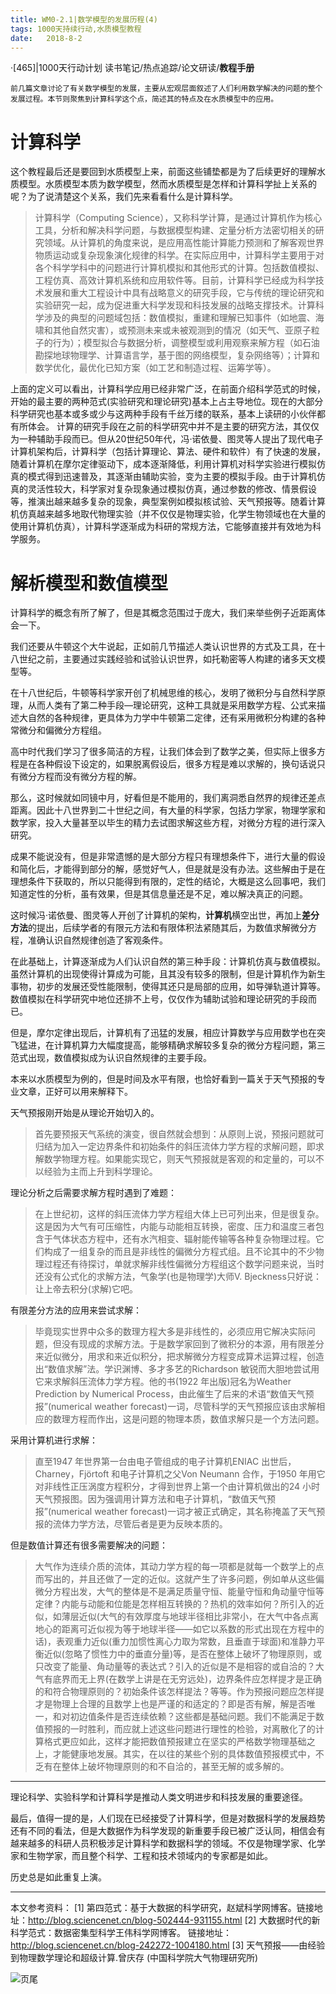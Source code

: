 ```yaml
---
title: WM0-2.1|数学模型的发展历程(4)
tags: 1000天持续行动,水质模型教程
date:   2018-8-2
---
```


·[465]|1000天行动计划
读书笔记/热点追踪/论文研读/**教程手册**

	前几篇文章讨论了有关数学模型的发展，主要从宏观层面叙述了人们利用数学解决的问题的整个发展过程。本节则聚焦到计算科学这个点，简述其的特点及在水质模型中的应用。
# 计算科学
这个教程最后还是要回到水质模型上来，前面这些铺垫都是为了后续更好的理解水质模型。水质模型本质为数学模型，然而水质模型是怎样和计算科学扯上关系的呢？为了说清楚这个关系，我们先来看看什么是计算科学。

>计算科学（Computing Science），又称科学计算，是通过计算机作为核心工具，分析和解决科学问题，与数据模型构建、定量分析方法密切相关的研究领域。从计算机的角度来说，是应用高性能计算能力预测和了解客观世界物质运动或复杂现象演化规律的科学。在实际应用中，计算科学主要用于对各个科学学科中的问题进行计算机模拟和其他形式的计算。包括数值模拟、工程仿真、高效计算机系统和应用软件等。目前，计算科学已经成为科学技术发展和重大工程设计中具有战略意义的研究手段，它与传统的理论研究和实验研究一起，成为促进重大科学发现和科技发展的战略支撑技术。计算科学涉及的典型的问题域包括：数值模拟，重建和理解已知事件（如地震、海啸和其他自然灾害），或预测未来或未被观测到的情况（如天气、亚原子粒子的行为）；模型拟合与数据分析，调整模型或利用观察来解方程（如石油勘探地球物理学、计算语言学，基于图的网络模型，复杂网络等）；计算和数学优化，最优化已知方案（如工艺和制造过程、运筹学等）。

上面的定义可以看出，计算科学应用已经非常广泛，在前面介绍科学范式的时候，开始的最主要的两种范式(实验研究和理论研究)基本上占主导地位。现在的大部分科学研究也基本或多或少与这两种手段有千丝万缕的联系，基本上读研的小伙伴都有所体会。
计算的研究手段在之前的科学研究中并不是主要的研究方法，其仅仅为一种辅助手段而已。但从20世纪50年代，冯·诺依曼、图灵等人提出了现代电子计算机架构后，计算科学（包括计算理论、算法、硬件和软件）有了快速的发展，随着计算机在摩尔定律驱动下，成本逐渐降低，利用计算机对科学实验进行模拟仿真的模式得到迅速普及，其逐渐由辅助实验，变为主要的模拟手段。由于计算机仿真的灵活性较大，科学家对复杂现象通过模拟仿真，通过参数的修改、情景假设等，推演出越来越多复杂的现象，典型案例如模拟核试验、天气预报等。随着计算机仿真越来越多地取代物理实验（并不仅仅是物理实验，化学生物领域也在大量的使用计算机仿真），计算科学逐渐成为科研的常规方法，它能够直接并有效地为科学服务。

# 解析模型和数值模型
计算科学的概念有所了解了，但是其概念范围过于庞大，我们来举些例子近距离体会一下。

我们还要从牛顿这个大牛说起，正如前几节描述人类认识世界的方式及工具，在十八世纪之前，主要通过实践经验和试验认识世界，如托勒密等人构建的诸多天文模型等。

在十八世纪后，牛顿等科学家开创了机械思维的核心，发明了微积分与自然科学原理，从而人类有了第二种手段—理论研究，这种工具就是采用数学方程、公式来描述大自然的各种规律，更具体为力学中牛顿第二定律，还有采用微积分构建的各种常微分和偏微分方程组。

高中时代我们学习了很多简洁的方程，让我们体会到了数学之美，但实际上很多方程是在各种假设下设定的，如果脱离假设后，很多方程是难以求解的，换句话说只有微分方程而没有微分方程的解。

那么，这时候就如同镜中月，好看但是不能用的，我们离洞悉自然界的规律还差点距离。因此十八世界到二十世纪之间，有大量的科学家，包括力学家，物理学家和数学家，投入大量甚至以毕生的精力去试图求解这些方程，对微分方程的进行深入研究。

成果不能说没有，但是非常遗憾的是大部分方程只有理想条件下，进行大量的假设和简化后，才能得到部分的解，感觉好气人，但是就是没有办法。这些解由于是在理想条件下获取的，所以只能得到有限的，定性的结论，大概是这么回事吧，我们知道定性的分析，虽有效果，但是其信息量还是不足，难以解决真正的问题。

这时候冯·诺依曼、图灵等人开创了计算机的架构，**计算机**横空出世，再加上**差分方法**的提出，后续学者的有限元方法和有限体积法紧随其后，为数值求解微分方程，准确认识自然规律创造了客观条件。

在此基础上，计算逐渐成为人们认识自然的第三种手段：计算机仿真与数值模拟。虽然计算机的出现使得计算成为可能，且其没有较多的限制，但是计算机作为新生事物，初步的发展还受性能限制，使得其还只是局部的应用，如导弹轨道计算等。数值模拟在科学研究中地位还排不上号，仅仅作为辅助试验和理论研究的手段而已。

但是，摩尔定律出现后，计算机有了迅猛的发展，相应计算数学与应用数学也在突飞猛进，在计算机算力大幅度提高，能够精确求解较多复杂的微分方程问题，第三范式出现，数值模拟成为认识自然规律的主要手段。

本来以水质模型为例的，但是时间及水平有限，也恰好看到一篇关于天气预报的专业文章，正好可以用来解释下。

天气预报刚开始是从理论开始切入的。
> 首先要预报天气系统的演变，很自然就会想到：从原则上说，预报问题就可归结为加入一定边界条件和初始条件的斜压流体力学方程的求解问题，即求解数学物理方程。如果能实现它，则天气预报就是客观的和定量的，可以不以经验为主而上升到科学理论。

理论分析之后需要求解方程时遇到了难题：
> 在上世纪初，这样的斜压流体力学方程组大体上已可列出来，但是很复杂。这是因为大气有可压缩性，内能与动能相互转换，密度、压力和温度三者包含于气体状态方程中，还有水汽相变、辐射能传输等各种复杂物理过程。它们构成了一组复杂的而且是非线性的偏微分方程式组。且不论其中的不少物理过程还有待探讨，单就求解非线性偏微分方程组这个数学问题来说，当时还没有公式化的求解方法，气象学(也是物理学)大师V. Bjeckness只好说：让上帝去积分(求解)它吧。

有限差分方法的应用来尝试求解：
> 毕竟现实世界中众多的数理方程大多是非线性的，必须应用它解决实际问题，但没有现成的求解方法。于是数学家回到了微积分的本源，用有限差分来近似微分，用求和来近似积分，把求解微分方程变成算术运算过程，创造出“数值求解”法。学识渊博、多才多艺的Richardson 敏锐而大胆地尝试用它来求解斜压流体力学方程。他的书(1922 年出版)冠名为Weather Prediction by Numerical Process，由此催生了后来的术语“数值天气预报”(numerical weather forecast)一词，尽管科学的天气预报应该由求解相应的数理方程而作出，这是问题的物理本质，数值求解只是一个方法问题。

采用计算机进行求解：
> 直至1947 年世界第一台由电子管组成的电子计算机ENIAC 出世后， Charney，Fjörtoft 和电子计算机之父Von Neumann 合作，于1950 年用它对非线性正压涡度方程积分，才得到世界上第一个由计算机做出的24 小时天气预报图。因为强调用计算方法和电子计算机，“数值天气预报”(numerical weather forecast)一词才被正式确定，其名称掩盖了天气预报的流体力学方法，尽管后者是更为反映本质的。

但是数值计算还有很多需要解决的问题：
>大气作为连续介质的流体，其动力学方程的每一项都是就每一个数学上的点而写出的，并且还做了一定的近似。这就产生了许多问题，例如单从这些偏微分方程出发，大气的整体是不是满足质量守恒、能量守恒和角动量守恒等定律？内能与动能和位能是怎样相互转换的？热机的效率如何？所引入的近似，如薄层近似(大气的有效厚度与地球半径相比非常小，在大气中各点离地心的距离可近似视为等于地球半径——如它以系数的形式出现在方程中的话)，表观重力近似(重力加惯性离心力取为常数，且垂直于球面)和准静力平衡近似(忽略了惯性力中的垂直分量)等，是否在整体上破坏了物理原则，或只改变了能量、角动量等的表达式？引入的近似是不是相容的或自洽的？大气有底界而无上界(在数学上讲是在无穷远处)，边界条件应怎样提才是正确的和符合物理原则的？初始条件该怎样提法？等等。作为预报问题应怎样提才是物理上合理的且数学上也是严谨的和适定的？即是否有解，解是否唯一，和对初边值条件是否连续依赖？这些都是基础问题。我们不能满足于数值预报的一时胜利，而应就上述这些问题进行理性的检验，对离散化了的计算格式更应如此，这样才能把数值预报建立在坚实的严格数学物理基础之上，才能健康地发展。其实，在以往的某些个别的具体数值预报模式中，不乏有在整体上破坏物理原则的和不自洽的，甚至无解的或多解的。

---

理论科学、实验科学和计算科学是推动人类文明进步和科技发展的重要途径。

最后，值得一提的是，人们现在已经接受了计算科学，但是对数据科学的发展趋势还有不同的看法，但是大数据作为科学发现的新重要手段已被广泛认同，相信会有越来越多的科研人员积极涉足计算科学和数据科学的领域。不仅是物理学家、化学家和生物学家，而且整个科学、工程和技术领域内的专家都是如此。

历史总是如此重复上演。


---

本文参考资料：
[1] 第四范式：基于大数据的科学研究，赵斌科学网博客。链接地址：http://blog.sciencenet.cn/blog-502444-931155.html
[2] 大数据时代的新科学范式：数据密集型科学王伟科学网博客。
链接地址：http://blog.sciencenet.cn/blog-242272-1004180.html 
[3] 天气预报——由经验到物理数学理论和超级计算.曾庆存 (中国科学院大气物理研究所)    


![页尾](http://comieswater-1254012817.cossh.myqcloud.com/页尾识别new-2017-09-22.png)

